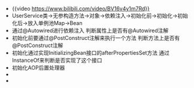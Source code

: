 - {{video https://www.bilibili.com/video/BV16v4y1m7Rd}}
- UserService类->无参构造方法->对象->依赖注入->初始化前->初始化->初始化后->放入单例池Map->Bean
- 通过@Autowired进行依赖注入
  判断属性上是否有@Autowired注解
- 初始化前要通过@PostConstruct注解来执行一个方法
  判断方法上是否有@PostConstruct注解
- 初始化通过实现InitializingBean接口的afterPropertiesSet方法
  通过InstanceOf来判断是否实现了这个接口
- 初始化AOP后置处理器
-
-
